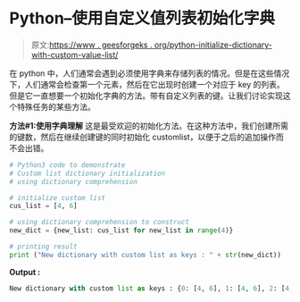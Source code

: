 # Python–使用自定义值列表初始化字典

> 原文:[https://www . geesforgeks . org/python-initialize-dictionary-with-custom-value-list/](https://www.geeksforgeeks.org/python-initialize-dictionary-with-custom-value-list/)

在 python 中，人们通常会遇到必须使用字典来存储列表的情况。但是在这些情况下，人们通常会检查第一个元素，然后在它出现时创建一个对应于 key 的列表。但是它一直想要一个初始化字典的方法。带有自定义列表的键。让我们讨论实现这个特殊任务的某些方法。

**方法#1:使用字典理解**
这是最受欢迎的初始化方法。在这种方法中，我们创建所需的键数，然后在继续创建键的同时初始化 customlist，以便于之后的追加操作而不会出错。

```py
# Python3 code to demonstrate 
# Custom list dictionary initialization
# using dictionary comprehension

# initialize custom list 
cus_list = [4, 6]

# using dictionary comprehension to construct
new_dict = {new_list: cus_list for new_list in range(4)}

# printing result
print ("New dictionary with custom list as keys : " + str(new_dict))
```

**Output :**

```py
New dictionary with custom list as keys : {0: [4, 6], 1: [4, 6], 2: [4, 6], 3: [4, 6]}

```